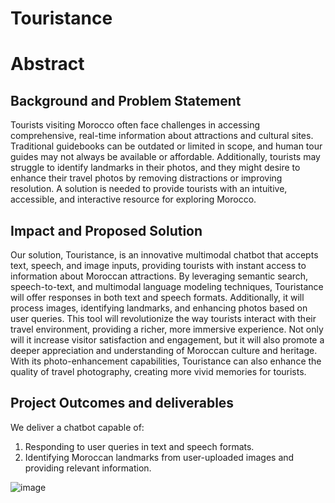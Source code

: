 # Touristance

# Abstract

## Background and Problem Statement
Tourists visiting Morocco often face challenges in accessing comprehensive, real-time information about attractions and cultural sites. Traditional guidebooks can be outdated or limited in scope, and human tour guides may not always be available or affordable. Additionally, tourists may struggle to identify landmarks in their photos, and they might desire to enhance their travel photos by removing distractions or improving resolution. A solution is needed to provide tourists with an intuitive, accessible, and interactive resource for exploring Morocco.

## Impact and Proposed Solution
Our solution, Touristance, is an innovative multimodal chatbot that accepts text, speech, and image inputs, providing tourists with instant access to information about Moroccan attractions. By leveraging semantic search, speech-to-text, and multimodal language modeling techniques, Touristance will offer responses in both text and speech formats. Additionally, it will process images, identifying landmarks, and enhancing photos based on user queries.
This tool will revolutionize the way tourists interact with their travel environment, providing a richer, more immersive experience. Not only will it increase visitor satisfaction and engagement, but it will also promote a deeper appreciation and understanding of Moroccan culture and heritage. With its photo-enhancement capabilities, Touristance can also enhance the quality of travel photography, creating more vivid memories for tourists.

## Project Outcomes and deliverables
We deliver a chatbot capable of:
1. Responding to user queries in text and speech formats.
2. Identifying Moroccan landmarks from user-uploaded images and providing relevant information.

![image](https://github.com/NissrineH/AI-Summer-School/assets/86806466/6986fdf8-03f6-401c-b49e-926e387dabed)

